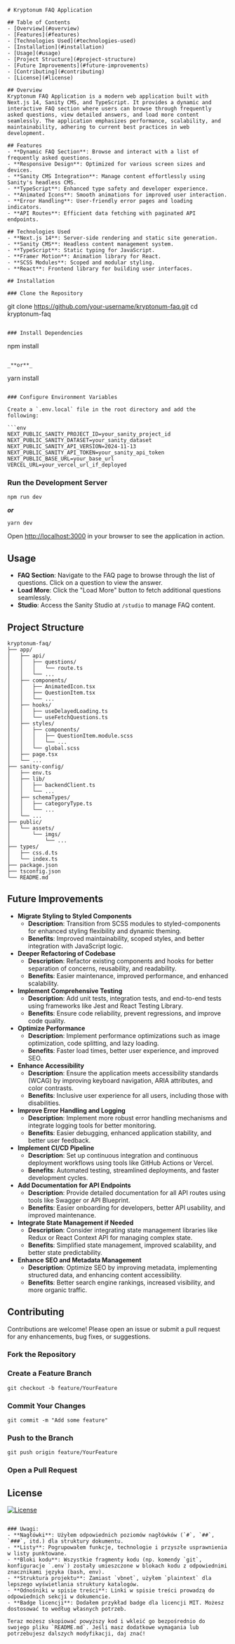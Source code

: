 ```
# Kryptonum FAQ Application

## Table of Contents
- [Overview](#overview)
- [Features](#features)
- [Technologies Used](#technologies-used)
- [Installation](#installation)
- [Usage](#usage)
- [Project Structure](#project-structure)
- [Future Improvements](#future-improvements)
- [Contributing](#contributing)
- [License](#license)

## Overview
Kryptonum FAQ Application is a modern web application built with Next.js 14, Sanity CMS, and TypeScript. It provides a dynamic and interactive FAQ section where users can browse through frequently asked questions, view detailed answers, and load more content seamlessly. The application emphasizes performance, scalability, and maintainability, adhering to current best practices in web development.

## Features
- **Dynamic FAQ Section**: Browse and interact with a list of frequently asked questions.
- **Responsive Design**: Optimized for various screen sizes and devices.
- **Sanity CMS Integration**: Manage content effortlessly using Sanity's headless CMS.
- **TypeScript**: Enhanced type safety and developer experience.
- **Animated Icons**: Smooth animations for improved user interaction.
- **Error Handling**: User-friendly error pages and loading indicators.
- **API Routes**: Efficient data fetching with paginated API endpoints.

## Technologies Used
- **Next.js 14**: Server-side rendering and static site generation.
- **Sanity CMS**: Headless content management system.
- **TypeScript**: Static typing for JavaScript.
- **Framer Motion**: Animation library for React.
- **SCSS Modules**: Scoped and modular styling.
- **React**: Frontend library for building user interfaces.

## Installation

### Clone the Repository

```

git clone https://github.com/your-username/kryptonum-faq.git
cd kryptonum-faq

```

### Install Dependencies

```

npm install

```

_**or**_

```

yarn install

````

### Configure Environment Variables

Create a `.env.local` file in the root directory and add the following:

```env
NEXT_PUBLIC_SANITY_PROJECT_ID=your_sanity_project_id
NEXT_PUBLIC_SANITY_DATASET=your_sanity_dataset
NEXT_PUBLIC_SANITY_API_VERSION=2024-11-13
NEXT_PUBLIC_SANITY_API_TOKEN=your_sanity_api_token
NEXT_PUBLIC_BASE_URL=your_base_url
VERCEL_URL=your_vercel_url_if_deployed
````

### Run the Development Server

```
npm run dev
```

_**or**_

```
yarn dev
```

Open [http://localhost:3000](http://localhost:3000) in your browser to see the application in action.

## Usage

- **FAQ Section**: Navigate to the FAQ page to browse through the list of questions. Click on a question to view the answer.
- **Load More**: Click the "Load More" button to fetch additional questions seamlessly.
- **Studio**: Access the Sanity Studio at `/studio` to manage FAQ content.

## Project Structure

```plaintext
kryptonum-faq/
├── app/
│   ├── api/
│   │   ├── questions/
│   │   │   └── route.ts
│   │   └── ...
│   ├── components/
│   │   ├── AnimatedIcon.tsx
│   │   ├── QuestionItem.tsx
│   │   └── ...
│   ├── hooks/
│   │   ├── useDelayedLoading.ts
│   │   └── useFetchQuestions.ts
│   ├── styles/
│   │   ├── components/
│   │   │   ├── QuestionItem.module.scss
│   │   │   └── ...
│   │   └── global.scss
│   ├── page.tsx
│   └── ...
├── sanity-config/
│   ├── env.ts
│   ├── lib/
│   │   ├── backendClient.ts
│   │   └── ...
│   ├── schemaTypes/
│   │   ├── categoryType.ts
│   │   └── ...
│   └── ...
├── public/
│   └── assets/
│       └── imgs/
│           └── ...
├── types/
│   ├── css.d.ts
│   └── index.ts
├── package.json
├── tsconfig.json
└── README.md
```

## Future Improvements

- **Migrate Styling to Styled Components**
  - **Description**: Transition from SCSS modules to styled-components for enhanced styling flexibility and dynamic theming.
  - **Benefits**: Improved maintainability, scoped styles, and better integration with JavaScript logic.
- **Deeper Refactoring of Codebase**
  - **Description**: Refactor existing components and hooks for better separation of concerns, reusability, and readability.
  - **Benefits**: Easier maintenance, improved performance, and enhanced scalability.
- **Implement Comprehensive Testing**
  - **Description**: Add unit tests, integration tests, and end-to-end tests using frameworks like Jest and React Testing Library.
  - **Benefits**: Ensure code reliability, prevent regressions, and improve code quality.
- **Optimize Performance**
  - **Description**: Implement performance optimizations such as image optimization, code splitting, and lazy loading.
  - **Benefits**: Faster load times, better user experience, and improved SEO.
- **Enhance Accessibility**
  - **Description**: Ensure the application meets accessibility standards (WCAG) by improving keyboard navigation, ARIA attributes, and color contrasts.
  - **Benefits**: Inclusive user experience for all users, including those with disabilities.
- **Improve Error Handling and Logging**
  - **Description**: Implement more robust error handling mechanisms and integrate logging tools for better monitoring.
  - **Benefits**: Easier debugging, enhanced application stability, and better user feedback.
- **Implement CI/CD Pipeline**
  - **Description**: Set up continuous integration and continuous deployment workflows using tools like GitHub Actions or Vercel.
  - **Benefits**: Automated testing, streamlined deployments, and faster development cycles.
- **Add Documentation for API Endpoints**
  - **Description**: Provide detailed documentation for all API routes using tools like Swagger or API Blueprint.
  - **Benefits**: Easier onboarding for developers, better API usability, and improved maintenance.
- **Integrate State Management if Needed**
  - **Description**: Consider integrating state management libraries like Redux or React Context API for managing complex state.
  - **Benefits**: Simplified state management, improved scalability, and better state predictability.
- **Enhance SEO and Metadata Management**
  - **Description**: Optimize SEO by improving metadata, implementing structured data, and enhancing content accessibility.
  - **Benefits**: Better search engine rankings, increased visibility, and more organic traffic.

## Contributing

Contributions are welcome! Please open an issue or submit a pull request for any enhancements, bug fixes, or suggestions.

### Fork the Repository

### Create a Feature Branch

```
git checkout -b feature/YourFeature
```

### Commit Your Changes

```
git commit -m "Add some feature"
```

### Push to the Branch

```
git push origin feature/YourFeature
```

### Open a Pull Request

## License

[![License](https://img.shields.io/badge/license-MIT-blue.svg)](LICENSE)

```

### Uwagi:
- **Nagłówki**: Użyłem odpowiednich poziomów nagłówków (`#`, `##`, `###`, itd.) dla struktury dokumentu.
- **Listy**: Pogrupowałem funkcje, technologie i przyszłe usprawnienia w listy punktowane.
- **Bloki kodu**: Wszystkie fragmenty kodu (np. komendy `git`, konfiguracje `.env`) zostały umieszczone w blokach kodu z odpowiednimi znacznikami języka (bash, env).
- **Struktura projektu**: Zamiast `vbnet`, użyłem `plaintext` dla lepszego wyświetlania struktury katalogów.
- **Odnośniki w spisie treści**: Linki w spisie treści prowadzą do odpowiednich sekcji w dokumencie.
- **Badge licencji**: Dodałem przykład badge dla licencji MIT. Możesz dostosować to według własnych potrzeb.

Teraz możesz skopiować powyższy kod i wkleić go bezpośrednio do swojego pliku `README.md`. Jeśli masz dodatkowe wymagania lub potrzebujesz dalszych modyfikacji, daj znać!
```

